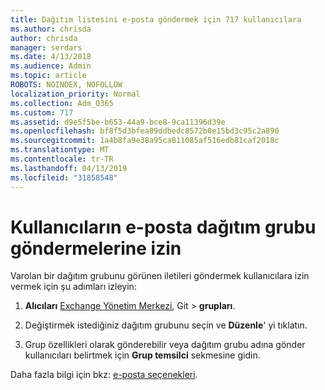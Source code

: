 ```yaml
---
title: Dağıtım listesini e-posta göndermek için 717 kullanıcılara
ms.author: chrisda
author: chrisda
manager: serdars
ms.date: 4/13/2018
ms.audience: Admin
ms.topic: article
ROBOTS: NOINDEX, NOFOLLOW
localization_priority: Normal
ms.collection: Adm_O365
ms.custom: 717
ms.assetid: d9e5f5be-b653-44a9-bce8-9ca11396d39e
ms.openlocfilehash: bf8f5d3bfea09ddbedc8572b0e15bd3c95c2a890
ms.sourcegitcommit: 1a4b8fa9e38a95ca811085af516edb81caf2018c
ms.translationtype: MT
ms.contentlocale: tr-TR
ms.lasthandoff: 04/13/2019
ms.locfileid: "31858548"
---
```

# <a name="allow-users-to-send-email-as-a-distribution-group"></a>Kullanıcıların e-posta dağıtım grubu göndermelerine izin

Varolan bir dağıtım grubunu görünen iletileri göndermek kullanıcılara izin vermek için şu adımları izleyin:

1. **Alıcıları** [Exchange Yönetim Merkezi](https://outlook.office365.com/ecp/), Git \> **grupları**.

2. Değiştirmek istediğiniz dağıtım grubunu seçin ve **Düzenle**' yi tıklatın.

3. Grup özellikleri olarak gönderebilir veya dağıtım grubu adına gönder kullanıcıları belirtmek için **Grup temsilci** sekmesine gidin.

Daha fazla bilgi için bkz: [e-posta seçenekleri](https://technet.microsoft.com/library/bb124513.aspx#groupdelegation).
